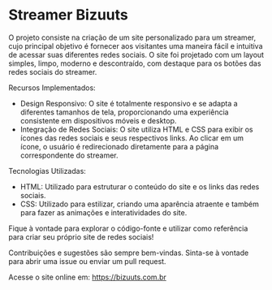 # Streamer Bizuuts
 O projeto consiste na criação de um site personalizado para um streamer, cujo principal objetivo é fornecer aos visitantes uma maneira fácil e intuitiva de acessar suas diferentes redes sociais. O site foi projetado com um layout simples, limpo, moderno e descontraído, com destaque para os botões das redes sociais do streamer.

Recursos Implementados:
- Design Responsivo: O site é totalmente responsivo e se adapta a diferentes tamanhos de tela, proporcionando uma experiência consistente em dispositivos móveis e desktop.
- Integração de Redes Sociais: O site utiliza HTML e CSS para exibir os ícones das redes sociais e seus respectivos links. Ao clicar em um ícone, o usuário é redirecionado diretamente para a página correspondente do streamer.

Tecnologias Utilizadas:
- HTML: Utilizado para estruturar o conteúdo do site e os links das redes sociais.
- CSS: Utilizado para estilizar, criando uma aparência atraente e também para fazer as animações e interatividades do site.

Fique à vontade para explorar o código-fonte e utilizar como referência para criar seu próprio site de redes sociais!

Contribuições e sugestões são sempre bem-vindas. Sinta-se à vontade para abrir uma issue ou enviar um pull request.

Acesse o site online em: https://bizuuts.com.br
